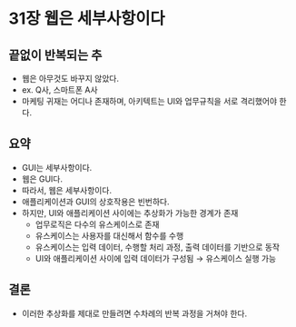 # 31장 웹은 세부사항이다

## 끝없이 반복되는 추

- 웹은 아무것도 바꾸지 않았다.
- ex. Q사, 스마트폰 A사
- 마케팅 귀재는 어디나 존재하며, 아키텍트는 UI와 업무규칙을 서로 격리했어야 한다.

## 요약

- GUI는 세부사항이다.
- 웹은 GUI다.
- 따라서, 웹은 세부사항이다.
- 애플리케이션과 GUI의 상호작용은 빈번하다.
- 하지만, UI와 애플리케이션 사이에는 추상화가 가능한 경계가 존재
    - 업무로직은 다수의 유스케이스로 존재
    - 유스케이스는 사용자를 대신해서 함수를 수행
    - 유스케이스는 입력 데이터, 수행할 처리 과정, 출력 데이터를 기반으로 동작
    - UI와 애플리케이션 사이에 입력 데이터가 구성됨 → 유스케이스 실행 가능

## 결론

- 이러한 추상화를 제대로 만들려면 수차례의 반복 과정을 거쳐야 한다.
